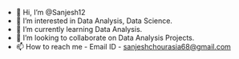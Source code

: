 - 👋 Hi, I’m @Sanjesh12
- 👀 I’m interested in Data Analysis, Data Science.
- 🌱 I’m currently learning Data Analysis.
- 💞️ I’m looking to collaborate on Data Analysis Projects.
- 📫 How to reach me - Email ID - sanjeshchourasia68@gmail.com

<!---
Sanjesh12/Sanjesh12 is a ✨ special ✨ repository because its `README.md` (this file) appears on your GitHub profile.
You can click the Preview link to take a look at your changes.
--->
